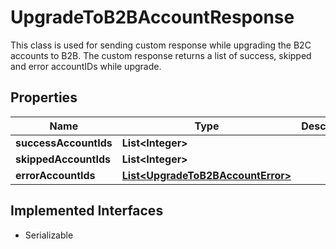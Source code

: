 

# UpgradeToB2BAccountResponse

This class is used for sending custom response while upgrading the B2C accounts to B2B.  The custom response returns a list of success, skipped and error accountIDs while upgrade.

## Properties

| Name | Type | Description | Notes |
|------------ | ------------- | ------------- | -------------|
|**successAccountIds** | **List&lt;Integer&gt;** |  |  [optional] |
|**skippedAccountIds** | **List&lt;Integer&gt;** |  |  [optional] |
|**errorAccountIds** | [**List&lt;UpgradeToB2BAccountError&gt;**](UpgradeToB2BAccountError.md) |  |  [optional] |


## Implemented Interfaces

* Serializable


